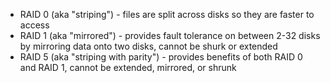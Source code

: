 - RAID 0 (aka "striping") - files are split across disks so they are faster to access
- RAID 1 (aka "mirrored") - provides fault tolerance on between 2-32 disks by mirroring data onto two disks, cannot be shurk or extended
- RAID 5 (aka "striping with parity") - provides benefits of both RAID 0 and RAID 1, cannot be extended, mirrored, or shrunk
